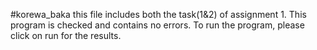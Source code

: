 #korewa_baka
this file includes both the task(1&2) of assignment 1.
This program is checked and contains no errors.
To run the program, please click on run for the results.
